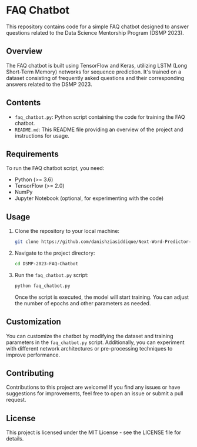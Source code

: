 # FAQ Chatbot

This repository contains code for a simple FAQ chatbot designed to answer questions related to the Data Science Mentorship Program (DSMP 2023).

## Overview

The FAQ chatbot is built using TensorFlow and Keras, utilizing LSTM (Long Short-Term Memory) networks for sequence prediction. It's trained on a dataset consisting of frequently asked questions and their corresponding answers related to the DSMP 2023.

## Contents

- `faq_chatbot.py`: Python script containing the code for training the FAQ chatbot.
- `README.md`: This README file providing an overview of the project and instructions for usage.

## Requirements

To run the FAQ chatbot script, you need:

- Python (>= 3.6)
- TensorFlow (>= 2.0)
- NumPy
- Jupyter Notebook (optional, for experimenting with the code)

## Usage

1. Clone the repository to your local machine:

    ```bash
    git clone https://github.com/danishziasiddique/Next-Word-Predictor-Using-LSTM.git
    ```

2. Navigate to the project directory:

    ```bash
    cd DSMP-2023-FAQ-Chatbot
    ```

3. Run the `faq_chatbot.py` script:

    ```bash
    python faq_chatbot.py
    ```

    Once the script is executed, the model will start training. You can adjust the number of epochs and other parameters as needed.

## Customization

You can customize the chatbot by modifying the dataset and training parameters in the `faq_chatbot.py` script. Additionally, you can experiment with different network architectures or pre-processing techniques to improve performance.

## Contributing

Contributions to this project are welcome! If you find any issues or have suggestions for improvements, feel free to open an issue or submit a pull request.

## License

This project is licensed under the MIT License - see the LICENSE file for details.
